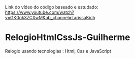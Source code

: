 Link do vídeo do código baseado e estudado: https://www.youtube.com/watch?v=GK0ok3ZCXwM&ab_channel=LarissaKich
# RelogioHtmlCssJs-Guilherme
Relogio usando tecnologias : Html, Css e JavaScript
